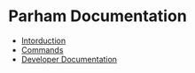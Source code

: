 # Parham Documentation

- [Intorduction](00-introduction.md)
- [Commands](01-commands.md)
- [Developer Documentation](developer)

